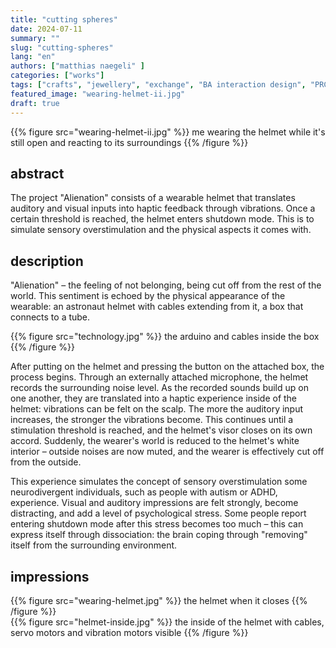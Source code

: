 ```yaml
---
title: "cutting spheres"
date: 2024-07-11
summary: ""
slug: "cutting-spheres"
lang: "en"
authors: ["matthias naegeli" ]
categories: ["works"]
tags: ["crafts", "jewellery", "exchange", "BA interaction design", "PRC" ]
featured_image: "wearing-helmet-ii.jpg"
draft: true
---
```



{{% figure src="wearing-helmet-ii.jpg" %}} me wearing the helmet while it's still open and reacting to its surroundings {{% /figure %}}  

## abstract  

The project "Alienation" consists of a wearable helmet that translates auditory and visual inputs into haptic feedback through vibrations. Once a certain threshold is reached, the helmet enters shutdown mode. This is to simulate sensory overstimulation and the physical aspects it comes with.


## description  
"Alienation" ­– the feeling of not belonging, being cut off from the rest of the world. This sentiment is echoed by the physical appearance of the wearable: an astronaut helmet with cables extending from it, a box that connects to a tube.

{{% figure src="technology.jpg" %}} the arduino and cables inside the box {{% /figure %}}  

After putting on the helmet and pressing the button on the attached box, the process begins. Through an externally attached microphone, the helmet records the surrounding noise level. As the recorded sounds build up on one another, they are translated into a haptic experience inside of the helmet: vibrations can be felt on the scalp. The more the auditory input increases, the stronger the vibrations become. This continues until a stimulation threshold is reached, and the helmet's visor closes on its own accord. Suddenly, the wearer's world is reduced to the helmet's white interior – outside noises are now muted, and the wearer is effectively cut off from the outside.

This experience simulates the concept of sensory overstimulation some neurodivergent individuals, such as people with autism or ADHD, experience. Visual and auditory impressions are felt strongly, become distracting, and add a level of psychological stress. Some people report entering shutdown mode after this stress becomes too much – this can express itself through dissociation: the brain coping through "removing" itself from the surrounding environment.  


## impressions  
{{% figure src="wearing-helmet.jpg" %}} the helmet when it closes {{% /figure %}}  
{{% figure src="helmet-inside.jpg" %}} the inside of the helmet with cables, servo motors and vibration motors visible {{% /figure %}}  

